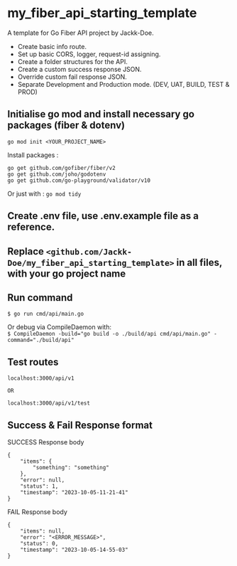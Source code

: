 # my_fiber_api_starting_template
A template for Go Fiber API project by Jackk-Doe.<br>

- Create basic info route.<br>
- Set up basic CORS, logger, request-id assigning.<br> 
- Create a folder structures for the API.<br>
- Create a custom success response JSON.<br>
- Override custom fail response JSON.<br>
- Separate Development and Production mode. (DEV, UAT, BUILD, TEST & PROD)<br>


## Initialise go mod and install necessary go packages (fiber & dotenv) 
```
go mod init <YOUR_PROJECT_NAME>
```

Install packages :
```
go get github.com/gofiber/fiber/v2
go get github.com/joho/godotenv
go get github.com/go-playground/validator/v10
```

Or just with : `go mod tidy`

## Create .env file, use .env.example file as a reference.

## Replace ``<github.com/Jackk-Doe/my_fiber_api_starting_template>`` in all files, with your go project name<br>


## Run command
`$ go run cmd/api/main.go`

Or debug via CompileDaemon with: <br>
`$ CompileDaemon -build="go build -o ./build/api cmd/api/main.go" -command="./build/api"`


## Test routes 
```
localhost:3000/api/v1

OR

localhost:3000/api/v1/test
```


## Success & Fail Response format
SUCCESS Response body
```
{
    "items": {
        "something": "something"
    },
    "error": null,
    "status": 1,
    "timestamp": "2023-10-05-11-21-41"
}
```

FAIL Response body
```
{
    "items": null,
    "error": "<ERROR_MESSAGE>",
    "status": 0,
    "timestamp": "2023-10-05-14-55-03"
}
```

